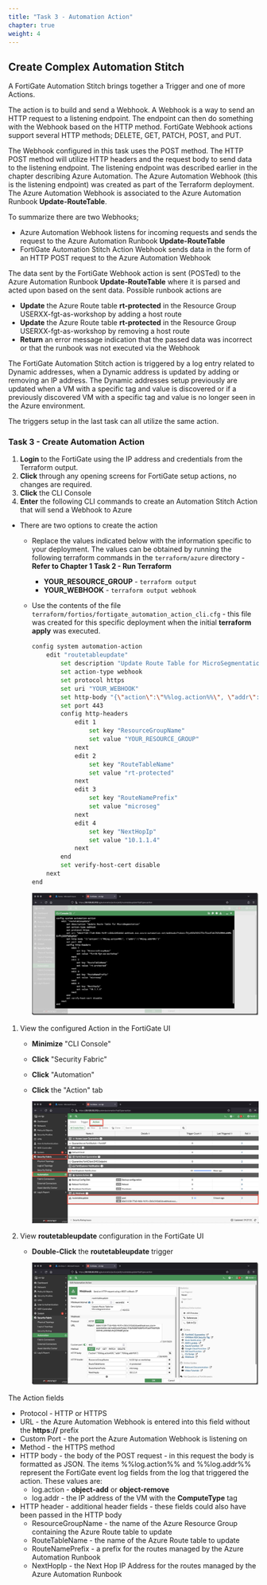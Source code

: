 ```yaml
---
title: "Task 3 - Automation Action"
chapter: true
weight: 4
---
```


## Create Complex Automation Stitch

A FortiGate Automation Stitch brings together a Trigger and one of more Actions.

The action is to build and send a Webhook. A Webhook is a way to send an HTTP request to a listening endpoint. The endpoint can then do something with the Webhook based on the HTTP method. FortiGate Webhook actions support several HTTP methods; DELETE, GET, PATCH, POST, and PUT.

The Webhook configured in this task uses the POST method. The HTTP POST method will utilize HTTP headers and the request body to send data to the listening endpoint. The listening endpoint was described earlier in the chapter describing Azure Automation.  The Azure Automation Webhook (this is the listening endpoint) was created as part of the Terraform deployment. The Azure Automation Webhook is associated to the Azure Automation Runbook **Update-RouteTable**.

To summarize there are two Webhooks;

* Azure Automation Webhook listens for incoming requests and sends the request to the Azure Automation Runbook **Update-RouteTable**
* FortiGate Automation Stitch Action Webhook sends data in the form of an HTTP POST request to the Azure Automation Webhook

The data sent by the FortiGate Webhook action is sent (POSTed) to the Azure Automation Runbook **Update-RouteTable** where it is parsed and acted upon based on the sent data. Possible runbook actions are

* **Update** the Azure Route table **rt-protected** in the Resource Group USERXX-fgt-as-workshop by adding a host route
* **Update** the Azure Route table **rt-protected** in the Resource Group USERXX-fgt-as-workshop by removing a host route
* **Return** an error message indication that the passed data was incorrect or that the runbook was not executed via the Webhook

The FortiGate Automation Stitch action is triggered by a log entry related to Dynamic addresses, when a Dynamic address is updated by adding or removing an IP address. The Dynamic addresses setup previously are updated when a VM with a specific tag and value is discovered or if a previously discovered VM with a specific tag and value is no longer seen in the Azure environment.

The triggers setup in the last task can all utilize the same action.

### Task 3 - Create Automation Action

1. **Login** to the FortiGate using the IP address and credentials from the Terraform output.
1. **Click** through any opening screens for FortiGate setup actions, no changes are required.
1. **Click** the CLI Console
1. **Enter** the following CLI commands to create an Automation Stitch Action that will send a Webhook to Azure

* There are two options to create the action
  * Replace the values indicated below with the information specific to your deployment. The values can be obtained by running the following terraform commands in the `terraform/azure` directory - **Refer to Chapter 1 Task 2 - Run Terraform**
    * **YOUR_RESOURCE_GROUP** - `terraform output`
    * **YOUR_WEBHOOK** - `terraform output webhook`

  * Use the contents of the file `terraform/fortios/fortigate_automation_action_cli.cfg` - this file was created for this specific deployment when the initial **terraform apply** was executed.

    ```bash
    config system automation-action
        edit "routetableupdate"
            set description "Update Route Table for MicroSegmentation"
            set action-type webhook
            set protocol https
            set uri "YOUR_WEBHOOK"
            set http-body "{\"action\":\"%%log.action%%\", \"addr\":\"%%log.addr%%\"}"
            set port 443
            config http-headers
                edit 1
                    set key "ResourceGroupName"
                    set value "YOUR_RESOURCE_GROUP"
                next
                edit 2
                    set key "RouteTableName"
                    set value "rt-protected"
                next
                edit 3
                    set key "RouteNamePrefix"
                    set value "microseg"
                next
                edit 4
                    set key "NextHopIp"
                    set value "10.1.1.4"
                next
            end
            set verify-host-cert disable
        next
    end
    ```

    ![complexstitchtask3-1](../images/complex_stitch_task3-01.jpg)

1. View the configured Action in the FortiGate UI
    * **Minimize** "CLI Console"
    * **Click** "Security Fabric"
    * **Click** "Automation"
    * **Click** the "Action" tab

      ![complexstitchtask3-2](../images/complex_stitch_task3-02.jpg)

1. View **routetableupdate** configuration in the FortiGate UI
    * **Double-Click** the **routetableupdate** trigger

      ![complexstitchtask3-3](../images/complex_stitch_task3-03.jpg)

  The Action fields

* Protocol - HTTP or HTTPS
* URL - the Azure Automation Webhook is entered into this field without the **https://** prefix
* Custom Port - the port the Azure Automation Webhook is listening on
* Method - the HTTPS method
* HTTP body - the body of the POST request - in this request the body is formatted as JSON. The items %%log.action%% and %%log.addr%% represent the FortiGate event log fields from the log that triggered the action. These values are:
  * log.action - **object-add** or **object-remove**
  * log.addr - the IP address of the VM with the **ComputeType** tag
* HTTP header - additional header fields - these fields could also have been passed in the HTTP body
  * ResourceGroupName - the name of the Azure Resource Group containing the Azure Route table to update
  * RouteTableName - the name of the Azure Route table to update
  * RouteNamePrefix - a prefix for the routes managed by the Azure Automation Runbook
  * NextHopIp - the Next Hop IP Address for the routes managed by the Azure Automation Runbook
